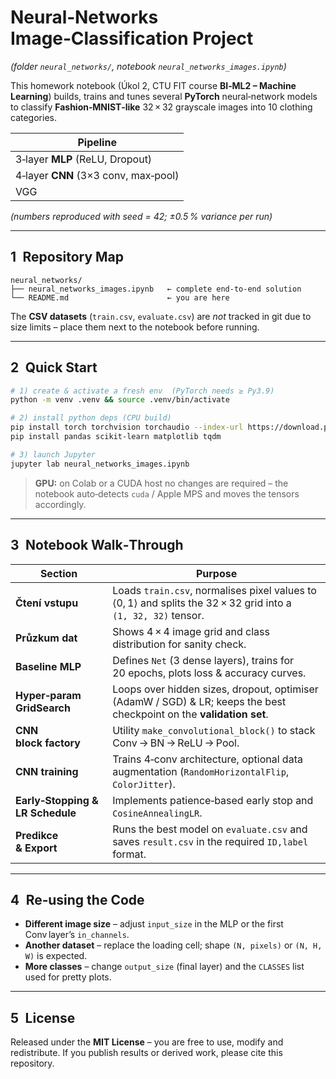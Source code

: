 # Neural‑Networks Image‑Classification Project  
*(folder `neural_networks/`, notebook `neural_networks_images.ipynb`)*

This homework notebook (Úkol 2, CTU FIT course **BI‑ML2 – Machine Learning**)
builds, trains and tunes several **PyTorch** neural‑network models to
classify **Fashion‑MNIST‑like** 32 × 32 grayscale images into 10 clothing
categories.

| Pipeline
|-------------------------------
| 3‑layer **MLP** (ReLU, Dropout)        
| 4‑layer **CNN** (3×3 conv, max‑pool)    
| VGG

*(numbers reproduced with seed = 42; ±0.5 % variance per run)*

---

## 1 Repository Map

```
neural_networks/
├── neural_networks_images.ipynb   ← complete end‑to‑end solution
└── README.md                      ← you are here
```

The **CSV datasets** (`train.csv`, `evaluate.csv`) are *not* tracked in git
due to size limits – place them next to the notebook before running.

---

## 2 Quick Start

```bash
# 1) create & activate a fresh env  (PyTorch needs ≥ Py3.9)
python -m venv .venv && source .venv/bin/activate

# 2) install python deps (CPU build)
pip install torch torchvision torchaudio --index-url https://download.pytorch.org/whl/cpu
pip install pandas scikit-learn matplotlib tqdm

# 3) launch Jupyter
jupyter lab neural_networks_images.ipynb
```

> **GPU:** on Colab or a CUDA host no changes are required – the notebook
> auto‑detects `cuda` / Apple MPS and moves the tensors accordingly.

---

## 3 Notebook Walk‑Through

| Section | Purpose |
|---------|---------|
| **Čtení vstupu** | Loads `train.csv`, normalises pixel values to ⟨0, 1⟩ and splits the 32 × 32 grid into a `(1, 32, 32)` tensor. |
| **Průzkum dat** | Shows 4 × 4 image grid and class distribution for sanity check. |
| **Baseline MLP** | Defines `Net` (3 dense layers), trains for 20 epochs, plots loss & accuracy curves. |
| **Hyper‑param GridSearch** | Loops over hidden sizes, dropout, optimiser (AdamW / SGD) & LR; keeps the best checkpoint on the **validation set**. |
| **CNN block factory** | Utility `make_convolutional_block()` to stack Conv → BN → ReLU → Pool. |
| **CNN training** | Trains 4‑conv architecture, optional data augmentation (`RandomHorizontalFlip`, `ColorJitter`). |
| **Early‑Stopping & LR Schedule** | Implements patience‑based early stop and `CosineAnnealingLR`. |
| **Predikce & Export** | Runs the best model on `evaluate.csv` and saves `result.csv` in the required `ID,label` format. |

---

## 4 Re‑using the Code

* **Different image size** – adjust `input_size` in the MLP or the first
  Conv layer’s `in_channels`.  
* **Another dataset** – replace the loading cell; shape `(N, pixels)` or
  `(N, H, W)` is expected.  
* **More classes** – change `output_size` (final layer) and the `CLASSES`
  list used for pretty plots.

---
## 5 License

Released under the **MIT License** – you are free to use, modify and
redistribute.  If you publish results or derived work, please cite this
repository.
